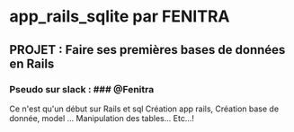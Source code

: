 # app_rails_sqlite par FENITRA #

## PROJET : Faire ses premières bases de données en Rails ##
### Pseudo sur slack : ### @Fenitra
	
Ce n'est qu'un début sur Rails et sql
  Création app rails, 
  Création base de donnée, model ...
  Manipulation des tables...
  Etc...! 
  
	
